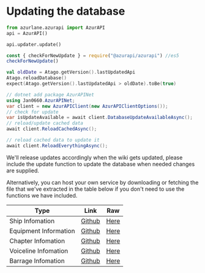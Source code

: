 # Updating the database
```python
from azurlane.azurapi import AzurAPI
api = AzurAPI()

api.updater.update()
```
```javascript
const { checkForNewUpdate } = require("@azurapi/azurapi") //es5
checkForNewUpdate()
```
```kotlin
val oldDate = Atago.getVersion().lastUpdatedApi
Atago.reloadDatabase()
expect(Atago.getVersion().lastUpdatedApi > oldDate).toBe(true)
```
```csharp
// dotnet add package AzurAPINet
using Jan0660.AzurAPINet;
var client = new AzurAPIClient(new AzurAPIClientOptions());
// check for update
var isUpdateAvailable = await client.DatabaseUpdateAvailableAsync();
// reload/update cached data
await client.ReloadCachedAsync();

// reload cached data to update it
await client.ReloadEverythingAsync();
```
We'll release updates accordingly when the wiki gets updated, please include the update function to update the database when needed changes are supplied.

Alternatively, you can host your own service by downloading or fetching the file that we've extracted in the table below if you don't need to use the functions we have included.

| Type                  | Link | Raw                                                                                  |
|-----------------------|------|--------------------------------------------------------------------------------------|
| Ship Infomation       | [Github](https://github.com/AzurAPI/azurapi-js-setup/blob/master/ships.json)| [Here](https://raw.githubusercontent.com/AzurAPI/azurapi-js-setup/master/ships.json) |
| Equipment Information | [Github](https://github.com/AzurAPI/azurapi-js-setup/blob/master/equipments.json)| [Here](https://raw.githubusercontent.com/AzurAPI/azurapi-js-setup/master/equipments.json) |
| Chapter Infomation    | [Github](https://github.com/AzurAPI/azurapi-js-setup/blob/master/chapters.json)| [Here](https://raw.githubusercontent.com/AzurAPI/azurapi-js-setup/master/chapters.json) |
| Voiceline Infomation  | [Github](https://github.com/AzurAPI/azurapi-js-setup/blob/master/voice_lines.json)| [Here](https://raw.githubusercontent.com/AzurAPI/azurapi-js-setup/master/voice_lines.json) |
| Barrage Infomation    | [Github](https://github.com/AzurAPI/azurapi-js-setup/blob/master/barrage.json)| [Here](https://raw.githubusercontent.com/AzurAPI/azurapi-js-setup/master/barrage.json) |
